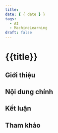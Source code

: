 ```yaml
---
title:
date: { { date } }
tags:
  - AI
  - MachineLearning
draft: false
---
```


# {{title}}

## Giới thiệu

## Nội dung chính

## Kết luận

## Tham khảo
